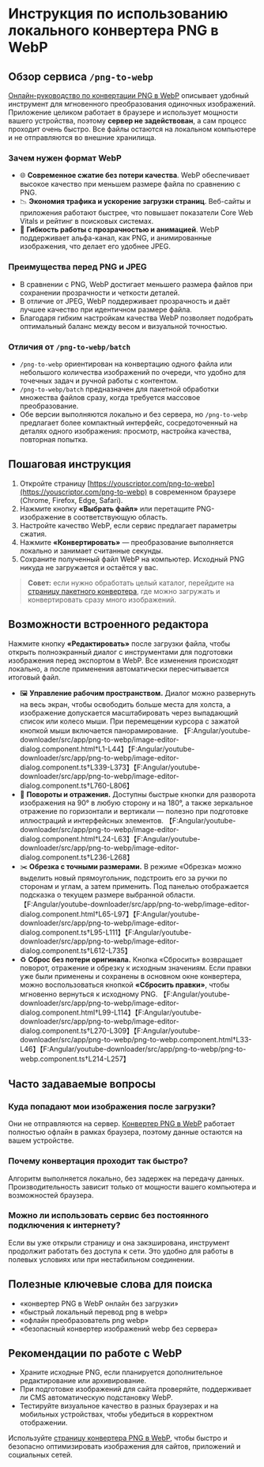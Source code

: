 # Инструкция по использованию локального конвертера PNG в WebP

## Обзор сервиса `/png-to-webp`
[Онлайн-руководство по конвертации PNG в WebP](https://youscriptor.com/png-to-webp) описывает удобный инструмент для мгновенного преобразования одиночных изображений. Приложение целиком работает в браузере и использует мощности вашего устройства, поэтому **сервер не задействован**, а сам процесс проходит очень быстро. Все файлы остаются на локальном компьютере и не отправляются во внешние хранилища.

### Зачем нужен формат WebP
- 🌐 **Современное сжатие без потери качества**. WebP обеспечивает высокое качество при меньшем размере файла по сравнению с PNG.
- 📉 **Экономия трафика и ускорение загрузки страниц**. Веб-сайты и приложения работают быстрее, что повышает показатели Core Web Vitals и рейтинг в поисковых системах.
- 🎨 **Гибкость работы с прозрачностью и анимацией**. WebP поддерживает альфа-канал, как PNG, и анимированные изображения, что делает его удобнее JPEG.

### Преимущества перед PNG и JPEG
- В сравнении с PNG, WebP достигает меньшего размера файлов при сохранении прозрачности и четкости деталей.
- В отличие от JPEG, WebP поддерживает прозрачность и даёт лучшее качество при идентичном размере файла.
- Благодаря гибким настройкам качества WebP позволяет подобрать оптимальный баланс между весом и визуальной точностью.

### Отличия от `/png-to-webp/batch`
- `/png-to-webp` ориентирован на конвертацию одного файла или небольшого количества изображений по очереди, что удобно для точечных задач и ручной работы с контентом.
- `/png-to-webp/batch` предназначен для пакетной обработки множества файлов сразу, когда требуется массовое преобразование.
- Обе версии выполняются локально и без сервера, но `/png-to-webp` предлагает более компактный интерфейс, сосредоточенный на деталях одного изображения: просмотр, настройка качества, повторная попытка.

## Пошаговая инструкция
1. Откройте страницу [https://youscriptor.com/png-to-webp](https://youscriptor.com/png-to-webp) в современном браузере (Chrome, Firefox, Edge, Safari).
2. Нажмите кнопку **«Выбрать файл»** или перетащите PNG-изображение в соответствующую область.
3. Настройте качество WebP, если сервис предлагает параметры сжатия.
4. Нажмите **«Конвертировать»** — преобразование выполняется локально и занимает считанные секунды.
5. Сохраните полученный файл WebP на компьютер. Исходный PNG никуда не загружается и остаётся у вас.

> **Совет:** если нужно обработать целый каталог, перейдите на [страницу пакетного конвертера](https://youscriptor.com/png-to-webp/batch), где можно загружать и конвертировать сразу много изображений.

## Возможности встроенного редактора
Нажмите кнопку **«Редактировать»** после загрузки файла, чтобы открыть полноэкранный диалог с инструментами для подготовки изображения перед экспортом в WebP. Все изменения происходят локально, а после применения автоматически пересчитывается итоговый файл.

- 🖼️ **Управление рабочим пространством.** Диалог можно развернуть на весь экран, чтобы освободить больше места для холста, а изображение допускается масштабировать через выпадающий список или колесо мыши. При перемещении курсора с зажатой кнопкой мыши включается панорамирование. 【F:Angular/youtube-downloader/src/app/png-to-webp/image-editor-dialog.component.html†L1-L44】【F:Angular/youtube-downloader/src/app/png-to-webp/image-editor-dialog.component.ts†L339-L373】【F:Angular/youtube-downloader/src/app/png-to-webp/image-editor-dialog.component.ts†L760-L806】
- 🔄 **Повороты и отражения.** Доступны быстрые кнопки для разворота изображения на 90° в любую сторону и на 180°, а также зеркальное отражение по горизонтали и вертикали — полезно при подготовке иллюстраций и интерфейсных элементов. 【F:Angular/youtube-downloader/src/app/png-to-webp/image-editor-dialog.component.html†L24-L63】【F:Angular/youtube-downloader/src/app/png-to-webp/image-editor-dialog.component.ts†L236-L268】
- ✂️ **Обрезка с точными размерами.** В режиме «Обрезка» можно выделить новый прямоугольник, подстроить его за ручки по сторонам и углам, а затем применить. Под панелью отображается подсказка о текущем размере выбранной области. 【F:Angular/youtube-downloader/src/app/png-to-webp/image-editor-dialog.component.html†L65-L97】【F:Angular/youtube-downloader/src/app/png-to-webp/image-editor-dialog.component.ts†L95-L111】【F:Angular/youtube-downloader/src/app/png-to-webp/image-editor-dialog.component.ts†L612-L735】
- ♻️ **Сброс без потери оригинала.** Кнопка «Сбросить» возвращает поворот, отражение и обрезку к исходным значениям. Если правки уже были применены и сохранены в основном окне конвертера, можно воспользоваться кнопкой **«Сбросить правки»**, чтобы мгновенно вернуться к исходному PNG. 【F:Angular/youtube-downloader/src/app/png-to-webp/image-editor-dialog.component.html†L99-L114】【F:Angular/youtube-downloader/src/app/png-to-webp/image-editor-dialog.component.ts†L270-L309】【F:Angular/youtube-downloader/src/app/png-to-webp/png-to-webp.component.html†L33-L46】【F:Angular/youtube-downloader/src/app/png-to-webp/png-to-webp.component.ts†L214-L257】

## Часто задаваемые вопросы
### Куда попадают мои изображения после загрузки?
Они не отправляются на сервер. [Конвертер PNG в WebP](https://youscriptor.com/png-to-webp) работает полностью офлайн в рамках браузера, поэтому данные остаются на вашем устройстве.

### Почему конвертация проходит так быстро?
Алгоритм выполняется локально, без задержек на передачу данных. Производительность зависит только от мощности вашего компьютера и возможностей браузера.

### Можно ли использовать сервис без постоянного подключения к интернету?
Если вы уже открыли страницу и она закэширована, инструмент продолжит работать без доступа к сети. Это удобно для работы в полевых условиях или при нестабильном соединении.

## Полезные ключевые слова для поиска
- «конвертер PNG в WebP онлайн без загрузки»
- «быстрый локальный перевод png в webp»
- «офлайн преобразователь png webp»
- «безопасный конвертер изображений webp без сервера»

## Рекомендации по работе с WebP
- Храните исходные PNG, если планируется дополнительное редактирование или архивирование.
- При подготовке изображений для сайта проверяйте, поддерживает ли CMS автоматическую подстановку WebP.
- Тестируйте визуальное качество в разных браузерах и на мобильных устройствах, чтобы убедиться в корректном отображении.

Используйте [страницу конвертера PNG в WebP](https://youscriptor.com/png-to-webp), чтобы быстро и безопасно оптимизировать изображения для сайтов, приложений и социальных сетей.
